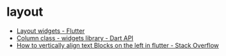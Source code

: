 # layout

- [Layout widgets - Flutter](https://flutter.dev/docs/development/ui/widgets/layout)
- [Column class - widgets library - Dart API](https://api.flutter.dev/flutter/widgets/Column-class.html)
- [How to vertically align text Blocks on the left in flutter - Stack Overflow](https://stackoverflow.com/questions/55794374/how-to-vertically-align-text-blocks-on-the-left-in-flutter)